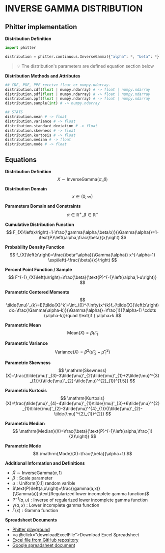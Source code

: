 # INVERSE GAMMA DISTRIBUTION

## Phitter implementation

**Distribution Definition**

```python
import phitter

distribution = phitter.continuous.InverseGamma({"alpha": *, "beta": *})
```

> 💡 The distribution's parameters are defined equation section below

**Distribution Methods and Attributes**

```python
## CDF, PDF, PPF receive float or numpy.ndarray.
distribution.cdf(float | numpy.ndarray) # -> float | numpy.ndarray
distribution.pdf(float | numpy.ndarray) # -> float | numpy.ndarray
distribution.ppf(float | numpy.ndarray) # -> float | numpy.ndarray
distribution.sample(int) # -> numpy.ndarray

## STATS
distribution.mean # -> float
distribution.variance # -> float
distribution.standard_deviation # -> float
distribution.skewness # -> float
distribution.kurtosis # -> float
distribution.median # -> float
distribution.mode # -> float
```

## Equations

**Distribution Definition**
$$ X\sim\mathrm{InverseGamma}\left(\alpha,\beta\right) $$

**Distribution Domain**
$$ x\in\left(0,\infty\right) $$

**Parameters Domain and Constraints**
$$ \alpha\in\mathbb{R}^{+}, \beta\in\mathbb{R}^{+} $$

**Cumulative Distribution Function**
$$ F_{X}\left(x\right)=1-\frac{\gamma(\alpha,\beta/x)}{\Gamma(\alpha)}=1-\text{P}\left(\alpha,\frac{\beta}{x}\right) $$

**Probability Density Function**
$$ f_{X}\left(x\right)=\frac{\beta^\alpha}{\Gamma(\alpha)} x^{-\alpha-1} \exp\left(-\frac{\beta}{x}\right) $$

**Percent Point Function / Sample**
$$ F^{-1}_{X}\left(u\right)=\frac{\beta}{\text{P}^{-1}\left(\alpha,1-u\right)} $$

**Parametric Centered Moments**
$$ \tilde{\mu}'_{k}=E[\tilde{X}^k]=\int_{0}^{\infty}x^{k}f_{\tilde{X}}\left(x\right)dx=\frac{\Gamma(\alpha-k)}{\Gamma(\alpha)}=\frac{1}{(\alpha-1) \cdots (\alpha-k)}\quad \text{if } \alpha>k $$

**Parametric Mean**
$$ \mathrm{Mean}(X)=\beta\tilde{\mu}'_{1} $$

**Parametric Variance**
$$ \mathrm{Variance}(X)=\beta^{2}(\tilde{\mu}'_{2}-\tilde{\mu}'^{2}_{1}) $$

**Parametric Skewness**
$$ \mathrm{Skewness}(X)=\frac{\tilde{\mu}'_{3}-3\tilde{\mu}'_{2}\tilde{\mu}'_{1}+2\tilde{\mu}'^{3}_{1}}{(\tilde{\mu}'_{2}-\tilde{\mu}'^{2}_{1})^{1.5}} $$

**Parametric Kurtosis**
$$ \mathrm{Kurtosis}(X)=\frac{\tilde{\mu}'_{4}-4\tilde{\mu}'_{1}\tilde{\mu}'_{3}+6\tilde{\mu}'^{2}_{1}\tilde{\mu}'_{2}-3\tilde{\mu}'^{4}_{1}}{(\tilde{\mu}'_{2}-\tilde{\mu}'^{2}_{1})^{2}} $$

**Parametric Median**
$$ \mathrm{Median}(X)=\frac{\beta}{\text{P}^{-1}\left(\alpha,\frac{1}{2}\right)} $$

**Parametric Mode**
$$ \mathrm{Mode}(X)=\frac{\beta}{\alpha+1} $$

**Additional Information and Definitions**
- $\tilde{X}\sim\mathrm{InverseGamma}\left(\alpha,1\right)$
- $\beta:\text{Scale parameter}$
- $u:\text{Uniform[0,1] random varible}$
- $\text{P}\left(a,x\right)=\frac{\gamma(a,x)}{\Gamma(a)}:\text{Regularized lower incomplete gamma function}$
- $\text{P}^{-1}\left(a,u\right):\text{Inverse of regularized lower incomplete gamma function}$
- $\gamma\left(a,x\right):\text{Lower incomplete gamma function}$
- $\Gamma\left(x\right):\text{Gamma function}$

**Spreadsheet Documents**

-   [Phitter playground](https://phitter.io/distributions/continuous/inverse_gamma)
-   <a @click="downloadExcelFile">Download Excel Spreadsheet</a>
-   [Excel file from GitHub repository](https://github.com/phitter-core/phitter-files/blob/main/continuous/inverse_gamma.xlsx)
-   [Google spreadsheet document](https://docs.google.com/spreadsheets/d/1uOgfUvhBHKAXhbYATUwdHRQnBMIMnu6rWecqKx6MoIA)

<script setup>
const downloadExcelFile = function() {
    const fileId = "inverse_gamma";
    const url = `https://raw.githubusercontent.com/phitter-core/phitter-files/main/continuous/${fileId}.xlsx`;
    const link = document.createElement("a");
    link.href = url;
    link.setAttribute("download", `${fileId}.xlsx`);
    document.body.appendChild(link);
    link.click();
    document.body.removeChild(link);
};
</script>

<style module>
a {
  cursor: pointer;
}
</style>

    